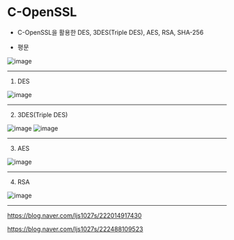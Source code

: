 # C-OpenSSL
* C-OpenSSL을 활용한 DES, 3DES(Triple DES), AES, RSA, SHA-256


* 평문

![image](https://user-images.githubusercontent.com/59761622/134145383-c13ea21f-d7da-43a8-ad42-205e168063a0.png)
***
1. DES

![image](https://user-images.githubusercontent.com/59761622/134145537-de184c7a-0898-4a9c-b7ba-f0b637333850.png)
***
2. 3DES(Triple DES)

![image](https://user-images.githubusercontent.com/59761622/134145662-b0517d25-5679-4166-b1e8-23c726fd00fd.png)
![image](https://user-images.githubusercontent.com/59761622/134145703-b3518acc-d6cf-49c8-aa0e-ed313cde61e4.png)
***
3. AES

![image](https://user-images.githubusercontent.com/59761622/134145846-c8bfa7e6-bd84-4ad4-8f60-815dfc384bd3.png)
***
4. RSA

![image](https://user-images.githubusercontent.com/59761622/134145979-3f773848-0112-463b-9a0d-e30727892d34.png)
***
https://blog.naver.com/ljs1027s/222014917430

https://blog.naver.com/ljs1027s/222488109523

